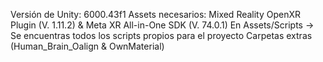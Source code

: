 Versión de Unity: 6000.43f1
Assets necesarios: Mixed Reality OpenXR Plugin (V. 1.11.2) & Meta XR All-in-One SDK (V. 74.0.1)
En Assets/Scripts -> Se encuentras todos los scripts propios para el proyecto
Carpetas extras (Human_Brain_Oalign & OwnMaterial)
